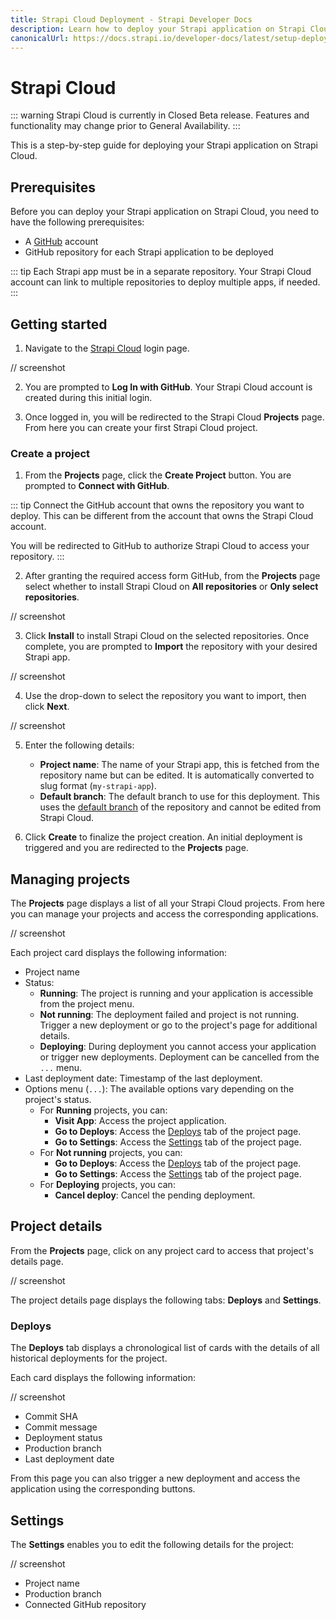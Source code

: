 ```yaml
---
title: Strapi Cloud Deployment - Strapi Developer Docs
description: Learn how to deploy your Strapi application on Strapi Cloud.
canonicalUrl: https://docs.strapi.io/developer-docs/latest/setup-deployment-guides/deployment/strapi-cloud.html
---
```


# Strapi Cloud

::: warning
Strapi Cloud is currently in Closed Beta release. Features and functionality may change prior to General Availability.
:::

This is a step-by-step guide for deploying your Strapi application on Strapi Cloud.

## Prerequisites

Before you can deploy your Strapi application on Strapi Cloud, you need to have the following prerequisites:

* A [GitHub](https://github.com) account
* GitHub repository for each Strapi application to be deployed

::: tip
Each Strapi app must be in a separate repository. Your Strapi Cloud account can link to multiple repositories to deploy multiple apps, if needed.
:::

## Getting started

1. Navigate to the [Strapi Cloud](https://cloud.strapi.io) login page.

// screenshot

2. You are prompted to **Log In with GitHub**. Your Strapi Cloud account is created during this initial login.

3. Once logged in, you will be redirected to the Strapi Cloud **Projects** page. From here you can create your first Strapi Cloud project.

### Create a project

1. From the **Projects** page, click the **Create Project** button. You are prompted to **Connect with GitHub**.

::: tip
Connect the GitHub account that owns the repository you want to deploy. This can be different from the account that owns the Strapi Cloud account.

You will be redirected to GitHub to authorize Strapi Cloud to access your repository.
:::

2. After granting the required access form GitHub, from the **Projects** page select whether to install Strapi Cloud on **All repositories** or **Only select repositories**.

// screenshot

3. Click **Install** to install Strapi Cloud on the selected repositories. Once complete, you are prompted to **Import** the repository with your desired Strapi app.

// screenshot

4. Use the drop-down to select the repository you want to import, then click **Next**.

// screenshot

5. Enter the following details:
    * **Project name**: The name of your Strapi app, this is fetched from the repository name but can be edited. It is automatically converted to slug format (`my-strapi-app`).
    * **Default branch**: The default branch to use for this deployment. This uses the [default branch](https://docs.github.com/en/repositories/configuring-branches-and-merges-in-your-repository/managing-branches-in-your-repository/changing-the-default-branch) of the repository and cannot be edited from Strapi Cloud.

6. Click **Create** to finalize the project creation. An initial deployment is triggered and you are redirected to the **Projects** page.

## Managing projects

The **Projects** page displays a list of all your Strapi Cloud projects. From here you can manage your projects and access the corresponding applications.

// screenshot

Each project card displays the following information:

* Project name
* Status: 
    * **Running**: The project is running and your application is accessible from the project menu.
    * **Not running**: The deployment failed and project is not running. Trigger a new deployment or go to the project's page for additional details.
    * **Deploying**: During deployment you cannot access your application or trigger new deployments. Deployment can be cancelled from the `...` menu.
* Last deployment date: Timestamp of the last deployment.
* Options menu (`...`): The available options vary depending on the project's status.
    * For **Running** projects, you can:
        * **Visit App**: Access the project application.
        * **Go to Deploys**: Access the [Deploys](#deploys) tab of the project page.
        * **Go to Settings**: Access the [Settings](#settings) tab of the project page.
    * For **Not running** projects, you can:
        * **Go to Deploys**: Access the [Deploys](#deploys) tab of the project page.
        * **Go to Settings**: Access the [Settings](#settings) tab of the project page.
    * For **Deploying** projects, you can:
        * **Cancel deploy**: Cancel the pending deployment.

## Project details

From the **Projects** page, click on any project card to access that project's details page.

// screenshot

The project details page displays the following tabs: **Deploys** and **Settings**.

### Deploys

The **Deploys** tab displays a chronological list of cards with the details of all historical deployments for the project.

Each card displays the following information:

// screenshot

* Commit SHA
* Commit message
* Deployment status
* Production branch
* Last deployment date

From this page you can also trigger a new deployment and access the application using the corresponding buttons.

## Settings

The **Settings** enables you to edit the following details for the project:

// screenshot

* Project name
* Production branch
* Connected GitHub repository


